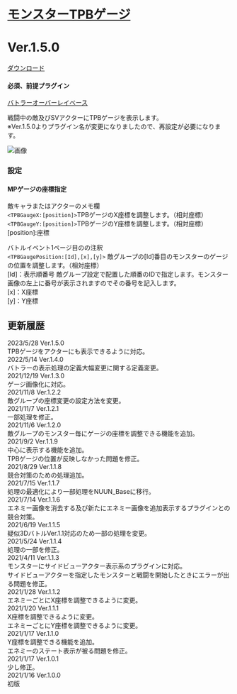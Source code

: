 # [モンスターTPBゲージ](https://raw.githubusercontent.com/nuun888/MZ/master/NUUN_BattlerTpbGauge.js)
# Ver.1.5.0
[ダウンロード](https://raw.githubusercontent.com/nuun888/MZ/master/NUUN_BattlerTpbGauge.js)  
#### 必須、前提プラグイン
[バトラーオーバーレイベース](https://github.com/nuun888/MZ/blob/master/README/BattlerOverlayBase.md)  

戦闘中の敵及びSVアクターにTPBゲージを表示します。  
※Ver.1.5.0よりプラグイン名が変更になりましたので、再設定が必要になります。  

![画像](img/tpbGauge1.png)  

### 設定

#### MPゲージの座標指定
敵キャラまたはアクターのメモ欄  
`<TPBGaugeX:[position]>`TPBゲージのX座標を調整します。（相対座標）  
`<TPBGaugeY:[position]>`TPBゲージのY座標を調整します。（相対座標）  
[position]:座標

バトルイベント1ページ目のの注釈  
`<TPBGaugePosition:[Id],[x],[y]>` 敵グループの[Id]番目のモンスターのゲージの位置を調整します。（相対座標）  
[Id]：表示順番号  敵グループ設定で配置した順番のIDで指定します。モンスター画像の左上に番号が表示されますのでその番号を記入します。  
[x]：X座標  
[y]：Y座標

## 更新履歴
2023/5/28 Ver.1.5.0  
TPBゲージをアクターにも表示できるように対応。  
2022/5/14 Ver.1.4.0  
バトラーの表示処理の定義大幅変更に関する定義変更。  
2021/12/19 Ver.1.3.0  
ゲージ画像化に対応。  
2021/11/8 Ver.1.2.2  
敵グループの座標変更の設定方法を変更。  
2021/11/7 Ver.1.2.1  
一部処理を修正。  
2021/11/6 Ver.1.2.0  
敵グループのモンスター毎にゲージの座標を調整できる機能を追加。  
2021/9/2 Ver.1.1.9  
中心に表示する機能を追加。  
TPBゲージの位置が反映しなかった問題を修正。  
2021/8/29 Ver.1.1.8  
競合対策のための処理追加。  
2021/7/15 Ver.1.1.7  
処理の最適化により一部処理をNUUN_Baseに移行。  
2021/7/14 Ver.1.1.6  
エネミー画像を消去する及び新たにエネミー画像を追加表示するプラグインとの競合対策。  
2021/6/19 Ver.1.1.5  
疑似3DバトルVer.1.1対応のため一部の処理を変更。  
2021/5/24 Ver.1.1.4  
処理の一部を修正。  
2021/4/11 Ver.1.1.3  
モンスターにサイドビューアクター表示系のプラグインに対応。  
サイドビューアクターを指定したモンスターと戦闘を開始したときにエラーが出る問題を修正。  
2021/1/28 Ver.1.1.2  
エネミーごとにX座標を調整できるように変更。  
2021/1/20 Ver.1.1.1  
X座標を調整できるように変更。  
エネミーごとにY座標を調整できるように変更。  
2021/1/17 Ver.1.1.0  
Y座標を調整できる機能を追加。  
エネミーのステート表示が被る問題を修正。  
2021/1/17 Ver.1.0.1  
少し修正。  
2021/1/16 Ver.1.0.0  
初版  
